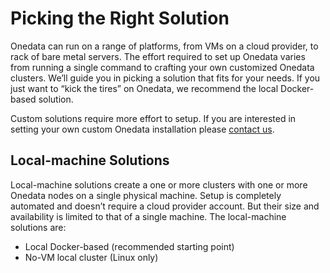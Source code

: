 # Picking the Right Solution

Onedata can run on a range of platforms, from VMs on a cloud provider, to rack of bare metal servers. The effort required to set up Onedata varies from running a single command to crafting your own customized Onedata clusters. We’ll guide you in picking a solution that fits for your needs.
If you just want to “kick the tires” on Onedata, we recommend the local Docker-based solution.

<!--The local Docker-based solution is one of several `Local cluster` solutions that are quick to set up, but are limited to running on one machine.
When you are ready to scale up to more machines and higher availability, a Hosted solution is the easiest to create and maintain.
Turn-key cloud solutions require only a few commands to create and cover a wider range of cloud providers.-->

Custom solutions require more effort to setup. If you are interested in setting your own custom Onedata installation please [contact us](onedata.orgl/support). 

<!---`onedata` but cover and even they vary from step-by-step instructions to general advice for setting up a Kubernetes cluster from scratch.
-->
<!--toc-->

## Local-machine Solutions

Local-machine solutions create a one or more clusters with one or more Onedata nodes on a single physical machine. Setup is completely automated and doesn’t require a cloud provider account. But their size and availability is limited to that of a single machine.
The local-machine solutions are:
- Local Docker-based (recommended starting point)
- No-VM local cluster (Linux only)
